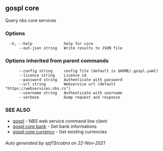 ## gospl core

Query nbs core services

### Options

```
  -h, --help              help for core
      --out-json string   Write results to JSON file
```

### Options inherited from parent commands

```
      --config string     config file (default is $HOME/.gospl.yaml)
      --licence string    Licence id
      --password string   Authenticate with password
      --url string        Webservice url (default "https://webservices.nbs.rs")
      --username string   Authenticate with username
      --verbose           Dump request and response
```

### SEE ALSO

* [gospl](gospl.md)	 - NBS web service command line client
* [gospl core bank](gospl_core_bank.md)	 - Get bank informations
* [gospl core currency](gospl_core_currency.md)	 - Get existing currencies

###### Auto generated by spf13/cobra on 22-Nov-2021
